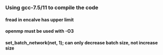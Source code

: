 ### Using gcc-7.5/11 to compile the code

#### fread in encalve has upper limit

#### openmp must be used with -O3

#### set_batch_network(net, 1); can only decrease batch size, not increase size
